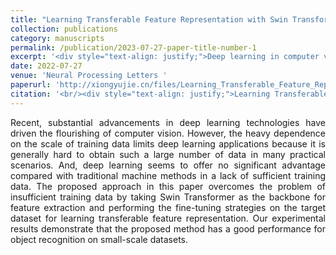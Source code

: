 ```yaml
---
title: "Learning Transferable Feature Representation with Swin Transformer for Object Recognition"
collection: publications
category: manuscripts
permalink: /publication/2023-07-27-paper-title-number-1
excerpt: '<div style="text-align: justify;">Deep learning in computer vision is limited by data - scale dependence. This paper uses Swin Transformer with fine - tuning to overcome data shortage, showing good small - scale dataset object - recognition performance.</div>'
date: 2022-07-27
venue: 'Neural Processing Letters '
paperurl: 'http://xiongyujie.cn/files/Learning_Transferable_Feature_Representation_with_Swin_Transformer_for_Object_Recognition.pdf'
citation: '<br/><div style="text-align: justify;">Learning Transferable Feature Representation with Swin Transformer for Object Recognition, J.-X. Ren, Y.-J. Xiong*, X.-J. Xie and Y.-F. Dai, Neural Processing Letters, 2023, 55 (1): 2211–2223</div>'
---
```


<div style="text-align: justify;">Recent, substantial advancements in deep learning technologies have driven the flourishing of computer vision. However, the heavy dependence on the scale of training data limits deep learning applications because it is generally hard to obtain such a large number of data in many practical scenarios. And, deep learning seems to offer no significant advantage compared with traditional machine methods in a lack of sufficient training data. The proposed approach in this paper overcomes the problem of insufficient training data by taking Swin Transformer as the backbone for feature extraction and performing the fine-tuning strategies on the target dataset for learning transferable feature representation. Our experimental results demonstrate that the proposed method has a good performance for object recognition on small-scale datasets.</div>

<br/>

